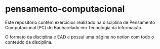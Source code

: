 # pensamento-computacional
Este repositório contém exercícios realizado na disciplina de Pensamento Computacional (PC) do Bacharelado em Tecnologia da Informação.

O formato da disciplina e EAD e possui uma <a src="https://pc-ufrn.notion.site/pc-ufrn/2023-Pensamento-Computacional-88e52d2585bb44fea62166b288250183"> página no notion</a> com todo o conteúdo da disciplina. 
